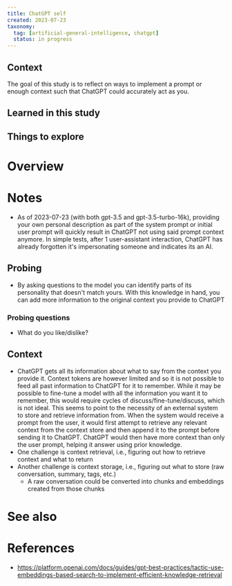```yaml
---
title: ChatGPT self
created: 2023-07-23
taxonomy:
  tag: [artificial-general-intelligence, chatgpt]
  status: in progress
---
```


## Context
The goal of this study is to reflect on ways to implement a prompt or enough context such that ChatGPT could accurately act as you.

## Learned in this study

## Things to explore

# Overview

# Notes
* As of 2023-07-23 (with both gpt-3.5 and gpt-3.5-turbo-16k), providing your own personal description as part of the system prompt or initial user prompt will quickly result in ChatGPT not using said prompt context anymore. In simple tests, after 1 user-assistant interaction, ChatGPT has already forgotten it's impersonating someone and indicates its an AI.

## Probing
* By asking questions to the model you can identify parts of its personality that doesn't match yours. With this knowledge in hand, you can add more information to the original context you provide to ChatGPT

### Probing questions
* What do you like/dislike?

## Context
* ChatGPT gets all its information about what to say from the context you provide it. Context tokens are however limited and so it is not possible to feed all past information to ChatGPT for it to remember. While it may be possible to fine-tune a model with all the information you want it to remember, this would require cycles of discuss/fine-tune/discuss, which is not ideal. This seems to point to the necessity of an external system to store and retrieve information from. When the system would receive a prompt from the user, it would first attempt to retrieve any relevant context from the context store and then append it to the prompt before sending it to ChatGPT. ChatGPT would then have more context than only the user prompt, helping it answer using prior knowledge.
* One challenge is context retrieval, i.e., figuring out how to retrieve context and what to return
* Another challenge is context storage, i.e., figuring out what to store (raw conversation, summary, tags, etc.)
	* A raw conversation could be converted into chunks and embeddings created from those chunks

# See also

# References
* https://platform.openai.com/docs/guides/gpt-best-practices/tactic-use-embeddings-based-search-to-implement-efficient-knowledge-retrieval
